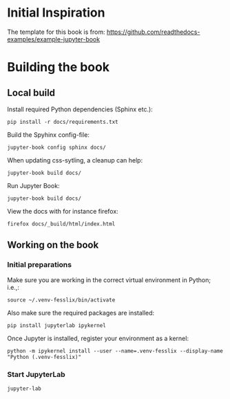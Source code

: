 # Initial Inspiration

The template for this book is from:
https://github.com/readthedocs-examples/example-jupyter-book

# Building the book

## Local build

Install required Python dependencies (Sphinx etc.):
```
pip install -r docs/requirements.txt
```

Build the Spyhinx config-file:
```
jupyter-book config sphinx docs/
```

When updating css-sytling, a cleanup can help:
```
jupyter-book build docs/
```

Run Jupyter Book:
```
jupyter-book build docs/
```

View the docs with for instance firefox:
```
firefox docs/_build/html/index.html
```

## Working on the book

### Initial preparations

Make sure you are working in the correct virtual environment in Python; i.e.,:
```
source ~/.venv-fesslix/bin/activate
```

Also make sure the required packages are installed:
```
pip install jupyterlab ipykernel
```

Once Jupyter is installed, register your environment as a kernel:
```
python -m ipykernel install --user --name=.venv-fesslix --display-name "Python (.venv-fesslix)"
```

### Start JupyterLab
```
jupyter-lab
```


